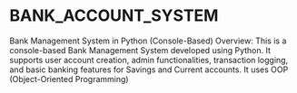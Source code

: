 # BANK_ACCOUNT_SYSTEM
Bank Management System in Python (Console-Based)  Overview: This is a console-based Bank Management System developed using Python. It supports user account creation, admin functionalities, transaction logging, and basic banking features for Savings and Current accounts. It uses OOP (Object-Oriented Programming)

